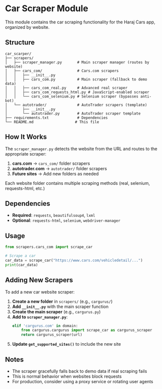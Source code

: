 # Car Scraper Module

This module contains the car scraping functionality for the Haraj Cars app, organized by website.

## Structure

```
car_scarper/
├── scrapers/
│   ├── scraper_manager.py       # Main scraper manager (routes by website)
│   ├── cars_com/                # Cars.com scrapers
│   │   ├── __init__.py
│   │   ├── cars_com.py          # Main scraper (fallback to demo data)
│   │   ├── cars_com_real.py     # Advanced real scraper
│   │   ├── cars_com_requests_html.py # JavaScript-enabled scraper
│   │   └── cars_com_selenium.py # Selenium scraper (bypasses anti-bot)
│   └── autotrader/              # AutoTrader scrapers (template)
│       ├── __init__.py
│       └── autotrader.py        # AutoTrader scraper template
├── requirements.txt             # Dependencies
└── README.md                   # This file
```

## How It Works

The `scraper_manager.py` detects the website from the URL and routes to the appropriate scraper:

1. **cars.com** → `cars_com/` folder scrapers
2. **autotrader.com** → `autotrader/` folder scrapers
3. **Future sites** → Add new folders as needed

Each website folder contains multiple scraping methods (real, selenium, requests-html, etc.)

## Dependencies

- **Required**: `requests`, `beautifulsoup4`, `lxml`
- **Optional**: `requests-html`, `selenium`, `webdriver-manager`

## Usage

```python
from scrapers.cars_com import scrape_car

# Scrape a car
car_data = scrape_car("https://www.cars.com/vehicledetail/...")
print(car_data)
```

## Adding New Scrapers

To add a new car website scraper:

1. **Create a new folder** in `scrapers/` (e.g., `cargurus/`)
2. **Add `__init__.py`** with the main scraper function
3. **Create the main scraper** (e.g., `cargurus.py`)
4. **Add to `scraper_manager.py`**:
   ```python
   elif 'cargurus.com' in domain:
       from cargurus.cargurus import scrape_car as cargurus_scraper
       return cargurus_scraper(url)
   ```
5. **Update `get_supported_sites()`** to include the new site

## Notes

- The scraper gracefully falls back to demo data if real scraping fails
- This is normal behavior when websites block requests
- For production, consider using a proxy service or rotating user agents
